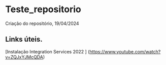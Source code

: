 # Teste_repositorio
Criação do repositório, 19/04/2024

## Links úteis.
[Instalação Integration Services 2022 ] (https://www.youtube.com/watch?v=ZQJxYJMcQDA)
  
